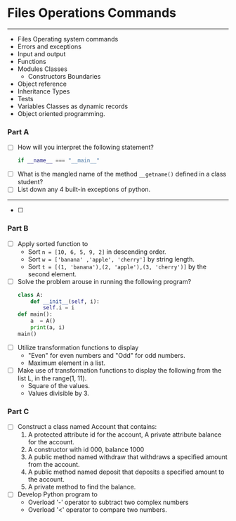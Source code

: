 # Files Operations Commands
---
- Files Operating system commands
- Errors and exceptions
- Input and output
- Functions
- Modules Classes
	- Constructors Boundaries
- Object reference
- Inheritance Types
- Tests
- Variables Classes as dynamic records
- Object oriented programming.
### Part A
- [ ] How will you interpret the following statement?
	```python
	if __name__ === "__main__"
	```
- [ ] What is the mangled name of the method `__getname()` defined in a class student?
- [ ] List down any  4 built-in exceptions of python.
---
- [ ] 

### Part B
- [ ] Apply sorted function to
	- Sort `n = [10, 6, 5, 9, 2]` in descending order.
	- Sort `w = ['banana' ,'apple', 'cherry']` by string length.
	- Sort `t = [(1, 'banana'),(2, 'apple'),(3, 'cherry')]` by the second element.
- [ ] Solve the problem arouse in running the following program?
	```python
	class A:
		def __init__(self, i):
			self.i = i
	def main():
		a  = A()
		print(a, i)
	main()
	```
- [ ] Utilize transformation functions to display
	- "Even" for even numbers and "Odd" for odd numbers.
	- Maximum element in a list.
- [ ] Make use of transformation functions to display the following from the list L, in the range(1, 11).
	- Square of the values.
	- Values divisible by 3.

### Part C
- [ ] Construct a class named Account that contains:
	1. A protected attribute id for the account, A private attribute balance for the account.
	2. A constructor with id 000, balance 1000
	3. A public method named withdraw that withdraws a specified amount from the account.
	4. A public method named deposit that deposits a specified amount to the account.
	5. A private method to find the balance.
- [ ] Develop Python program to
	- Overload '-' operator to subtract two complex numbers
	- Overload '<' operator to compare two numbers.